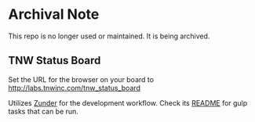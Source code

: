 # Archival Note
This repo is no longer used or maintained. It is being archived.

## TNW Status Board

Set the URL for the browser on your board to http://labs.tnwinc.com/tnw_status_board

Utilizes [Zunder](https://github.com/chrisbreiding/zunder) for the development workflow. Check its [README](https://github.com/chrisbreiding/zunder) for gulp tasks that can be run.
